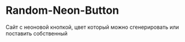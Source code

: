 # Random-Neon-Button

Сайт с неоновой кнопкой, цвет который можно сгенерировать или поставить собственный
